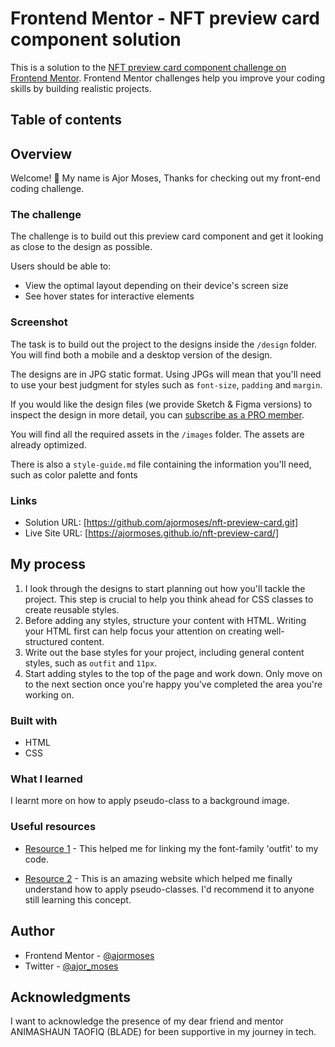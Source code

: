 # Frontend Mentor - NFT preview card component solution

This is a solution to the [NFT preview card component challenge on Frontend Mentor](https://www.frontendmentor.io/challenges/nft-preview-card-component-SbdUL_w0U). Frontend Mentor challenges help you improve your coding skills by building realistic projects. 

## Table of contents

## Overview

  Welcome! 👋 My name is Ajor Moses, Thanks for checking out my front-end coding challenge.

### The challenge
  
  The challenge is to build out this preview card component and get it looking as close to the design as possible.
  
  Users should be able to:
- View the optimal layout depending on their device's screen size
- See hover states for interactive elements

### Screenshot
  
  The task is to build out the project to the designs inside the `/design` folder. You will find both a mobile and a desktop version of the design. 

  The designs are in JPG static format. Using JPGs will mean that you'll need to use your best judgment for styles such as `font-size`, `padding` and `margin`. 

  If you would like the design files (we provide Sketch & Figma versions) to inspect the design in more detail, you can [subscribe as a PRO member](https://www.frontendmentor.io/pro).

  You will find all the required assets in the `/images` folder. The assets are already optimized.

  There is also a `style-guide.md` file containing the information you'll need, such as color palette and fonts

### Links

- Solution URL: [https://github.com/ajormoses/nft-preview-card.git]
- Live Site URL: [https://ajormoses.github.io/nft-preview-card/]

## My process
  
  1. I look through the designs to start planning out how you'll tackle the project. This step is crucial to help you think ahead for CSS classes to create reusable styles.
  2. Before adding any styles, structure your content with HTML. Writing your HTML first can help focus your attention on creating well-structured content.
  3. Write out the base styles for your project, including general content styles, such as `outfit` and `11px`.
  4. Start adding styles to the top of the page and work down. Only move on to the next section once you're happy you've completed the area you're working on.

### Built with

- HTML
- CSS 


### What I learned
  
  I learnt more on how to apply pseudo-class to a background image.

### Useful resources

- [Resource 1](https://www.fonts.google.com) - This helped me for linking my the font-family 'outfit' to my code. 

- [Resource 2](https://www.www3schools.com) - This is an amazing website which helped me finally understand how to apply pseudo-classes. I'd recommend it to anyone still learning this concept.


## Author

- Frontend Mentor - [@ajormoses](https://www.frontendmentor.io/profile/ajormoses)
- Twitter - [@ajor_moses](https://www.twitter.com/ajor_moses)

## Acknowledgments

  I want to acknowledge the presence of my dear friend and mentor ANIMASHAUN TAOFIQ (BLADE) for been supportive in my journey in tech.


